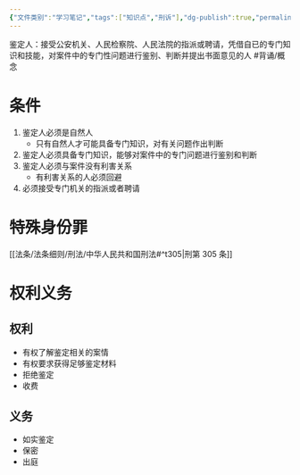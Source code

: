 ```yaml
---
{"文件类别":"学习笔记","tags":["知识点","刑诉"],"dg-publish":true,"permalink":"/学习笔记studyup/刑事诉讼法/鉴定人/","dgPassFrontmatter":true,"created":"2024-09-14T16:00:38.794+08:00","updated":"2024-11-11T15:40:20.952+08:00"}
---
```


鉴定人：接受公安机关、人民检察院、人民法院的指派或聘请，凭借自已的专门知识和技能，对案件中的专门性问题进行鉴别、判断并提出书面意见的人 #背诵/概念 
# 条件 
1. 鉴定人必须是自然人
	- 只有自然人才可能具备专门知识，对有关问题作出判断
2. 鉴定人必须具备专门知识，能够对案件中的专门问题进行鉴别和判断
3. 鉴定人必须与案件没有利害关系
	- 有利害关系的人必须回避
4. 必须接受专门机关的指派或者聘请
# 特殊身份罪
[[法条/法条细则/刑法/中华人民共和国刑法#^t305\|刑第 305 条]]
# 权利义务
## 权利
- 有权了解鉴定相关的案情
- 有权要求获得足够鉴定材料
- 拒绝鉴定
- 收费
## 义务
- 如实鉴定
- 保密
- 出庭